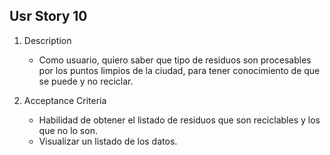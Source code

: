 ## Usr Story 10
1. Description
    - Como usuario, quiero saber que tipo de residuos son procesables por los puntos limpios de la ciudad, para tener conocimiento de que se puede y no reciclar.

2. Acceptance Criteria
    - Habilidad de obtener el listado  de residuos que son reciclables y los que no lo son.
    - Visualizar un listado de los datos.